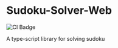 # Sudoku-Solver-Web
![CI Badge](https://github.com/shubymao/sudoku-solver-web/actions/workflows/node.js.yml/badge.svg)

A type-script library for solving sudoku

